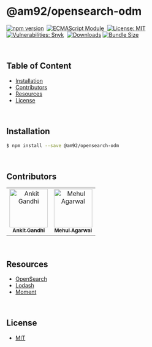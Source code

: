 # @am92/opensearch-odm

[![npm version](https://img.shields.io/npm/v/@am92/opensearch-odm?style=for-the-badge)](https://www.npmjs.com/package/@am92/opensearch-odm)&nbsp;
[![ECMAScript Module](https://img.shields.io/badge/ECMAScript-Module%20Only-red?style=for-the-badge)](https://nodejs.org/api/esm.html)&nbsp;
[![License: MIT](https://img.shields.io/npm/l/@am92/opensearch-odm?color=yellow&style=for-the-badge)](https://opensource.org/licenses/MIT)&nbsp;
[![Vulnerabilities: Snyk](https://img.shields.io/snyk/vulnerabilities/npm/@am92/opensearch-odm?style=for-the-badge)](https://security.snyk.io/package/npm/@am92%opensearch-odm)&nbsp;
[![Downloads](https://img.shields.io/npm/dy/@am92/opensearch-odm?style=for-the-badge)](https://npm-stat.com/charts.html?package=%40m92%opensearch-odm)
[![Bundle Size](https://img.shields.io/bundlephobia/minzip/@am92/opensearch-odm?style=for-the-badge)](https://bundlephobia.com/package/@am92/opensearch-odm)

<br />

## Table of Content
- [Installation](#installation)
- [Contributors](#contributors)
- [Resources](#resources)
- [License](#license)

<br />

## Installation
```bash
$ npm install --save @am92/opensearch-odm
```
<br />

## Contributors
<table>
  <tbody>
    <tr>
      <td align="center">
        <a href='https://github.com/ankitgandhi452'>
          <img src="https://avatars.githubusercontent.com/u/8692027?s=400&v=4" width="100px;" alt="Ankit Gandhi"/>
          <br />
          <sub><b>Ankit Gandhi</b></sub>
        </a>
      </td>
      <td align="center">
        <a href='https://github.com/agarwalmehul'>
          <img src="https://avatars.githubusercontent.com/u/8692023?s=400&v=4" width="100px;" alt="Mehul Agarwal"/>
          <br />
          <sub><b>Mehul Agarwal</b></sub>
        </a>
      </td>
    </tr>
  </tbody>
</table>

<br />

## Resources
* [OpenSearch](https://www.npmjs.com/package/@opensearch-project/opensearch)
* [Lodash](https://www.npmjs.com/package/lodash)
* [Moment](https://www.npmjs.com/package/moment)

<br />

## License
* [MIT](https://opensource.org/licenses/MIT)


<br />
<br />
